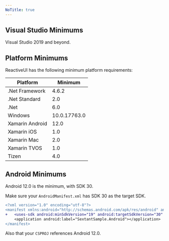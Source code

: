 ```yaml
---
NoTitle: true
---
```

## Visual Studio Minimums

Visual Studio 2019 and beyond.

## Platform Minimums

ReactiveUI has the following minimum platform requirements:

| Platform | Minimum |
|----------|---------|
| .Net Framework | 4.6.2 |
| .Net Standard | 2.0 |
| .Net | 6.0 |
| Windows | 10.0.17763.0 |
| Xamarin Android | 12.0 |
| Xamarin iOS | 1.0 |
| Xamarin Mac | 2.0 |
| Xamarin TVOS | 1.0 |
| Tizen | 4.0 |

## Android Minimums

Android 12.0 is the minimum, with SDK 30.

Make sure your `AndroidManifest.xml` has SDK 30 as the target SDK.

```diff
<?xml version="1.0" encoding="utf-8"?>
<manifest xmlns:android="http://schemas.android.com/apk/res/android" android:versionCode="1" android:versionName="1.0" package="com.giusepe.SextantSample" android:installLocation="auto">
+	<uses-sdk android:minSdkVersion="19" android:targetSdkVersion="30" />
 	<application android:label="SextantSample.Android"></application>
</manifest> 
```

Also that your `CSPROJ` references Android 12.0.
